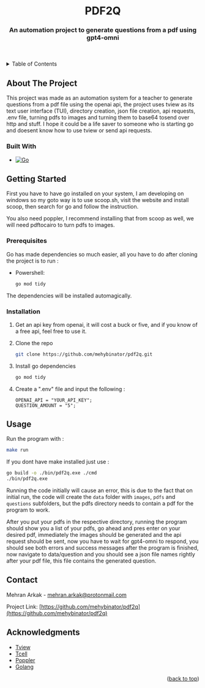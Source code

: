 <a id="readme-top"></a>

<!-- PROJECT LOGO -->
<br />
<div align="center">
<h1 align="center">PDF2Q</h1>

  <h3 align="center">
    An automation project to generate questions from a pdf using gpt4-omni
  </h3>
  <br/>
  <br/>
</div>

<!-- TABLE OF CONTENTS -->
<details>
  <summary>Table of Contents</summary>
  <ol>
    <li>
      <a href="#about-the-project">About The Project</a>
      <ul>
        <li><a href="#built-with">Built With</a></li>
      </ul>
    </li>
    <li>
      <a href="#getting-started">Getting Started</a>
      <ul>
        <li><a href="#prerequisites">Prerequisites</a></li>
        <li><a href="#installation">Installation</a></li>
      </ul>
    </li>
    <li><a href="#usage">Usage</a></li>
    <li><a href="#contact">Contact</a></li>
    <li><a href="#acknowledgments">Acknowledgments</a></li>
  </ol>
</details>

<!-- ABOUT THE PROJECT -->

## About The Project

This project was made as an automation system for a teacher to generate questions from a pdf file using the openai api, the project uses tview as its text user interface (TUI), directory creation, json file creation, api requests, .env file, turning pdfs to images and turning them to base64 tosend over http and stuff. I hope it could be a life saver to someone who is starting go and doesent know how to use tview or send api requests.

### Built With

- [![Go][go.dev]][go-url]

<!-- GETTING STARTED -->

## Getting Started

First you have to have go installed on your system, I am developing on windows so my goto way is to use scoop.sh, visit the website and install scoop, then search for go and follow the instruction.

You also need poppler, I recommend installing that from scoop as well, we will need pdftocairo to turn pdfs to images.

### Prerequisites

Go has made dependencies so much easier, all you have to do after cloning the project is to run :

- Powershell:
  ```sh
  go mod tidy
  ```

The dependencies will be installed automagically.

### Installation

1. Get an api key from openai, it will cost a buck or five, and if you know of a free api, feel free to use it.

2. Clone the repo
   ```sh
   git clone https://github.com/mehybinator/pdf2q.git
   ```
3. Install go dependencies
   ```sh
   go mod tidy
   ```
4. Create a ".env" file and input the following :
   ```
   OPENAI_API = "YOUR_API_KEY";
   QUESTION_AMOUNT = "5";
   ```

<!-- USAGE EXAMPLES -->

## Usage

Run the program with :

```sh
make run
```

If you dont have make installed just use :

```sh
go build -o ./bin/pdf2q.exe ./cmd
./bin/pdf2q.exe
```

Running the code initially will cause an error, this is due to the fact that on initial run, the code will create the `data` folder with `images`, `pdfs` and `questions` subfolders, but the pdfs directory needs to contain a pdf for the program to work.

After you put your pdfs in the respective directory, running the program should show you a list of your pdfs, go ahead and pres enter on your desired pdf,
immediately the images should be generated and the api request should be sent, now you have to wait for gpt4-omni to respond, you should see both errors and success messages after the program is finished, now navigate to data/question and you should see a json file names rightly after your pdf file, this file contains the generated question.

<!-- CONTACT -->

## Contact

Mehran Arkak - mehran.arkak@protonmail.com

Project Link: [https://github.com/mehybinator/pdf2q](https://github.com/mehybinator/pdf2q)

<!-- ACKNOWLEDGMENTS -->

## Acknowledgments

- [Tview](https://github.com/rivo/tview)
- [Tcell](https://github.com/gdamore/tcell)
- [Poppler](https://poppler.freedesktop.org)
- [Golang](https://go.dev)

<p align="right">(<a href="#readme-top">back to top</a>)</p>

<!-- MARKDOWN LINKS & IMAGES -->
<!-- https://www.markdownguide.org/basic-syntax/#reference-style-links -->

[license-shield]: https://img.shields.io/github/license/mehybinator/pdf2q.svg?style=for-the-badge
[license-url]: https://github.com/mehybinator/pdf2q/blob/master/LICENSE.txt
[go.dev]: https://img.shields.io/badge/go-0769AD?style=for-the-badge&logo=go&logoColor=white
[go-url]: https://go.dev
